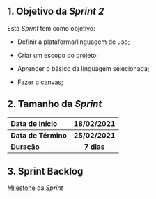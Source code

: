 ## 1. Objetivo da _Sprint 2_

<p align="justify">Esta <i>Sprint</i> tem como objetivo:</p>

- Definir a plataforma/linguagem de uso;

- Criar um escopo do projeto;

- Aprender o básico da linguagem selecionada;

- Fazer o canvas;

## 2. Tamanho da _Sprint_

| Data de Início | 18/02/2021 |
|:--|:--:|
| **Data de Término** | **25/02/2021** |
| **Duração** | **7 dias** |


## 3. Sprint Backlog

[Milestone](https://github.com/fga-eps-mds/MDS-2020-2-G9/milestone/3?closed=1) da _Sprint_





